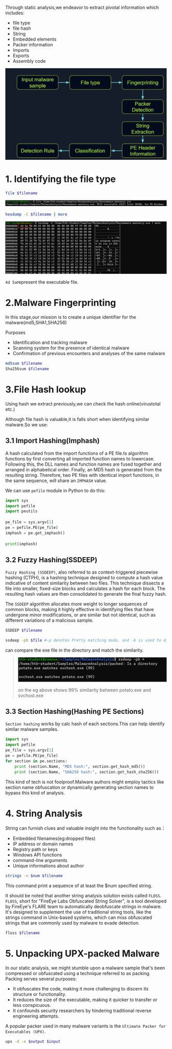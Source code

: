 Through static analysis,we endeavor to extract pivotal information which includes:

- file type
- file hash
- String
- Embedded elements
- Packer information
- Imports
- Exports
- Assembly code

![image-20241008151040468](./assets/image-20241008151040468.png)

# 1. Identifying the file type

```bash
file $filename
```

![image-20241008151530702](./assets/image-20241008151530702.png)

```bash
hexdump -C $filename | more
```

![image-20241008151657494](./assets/image-20241008151657494.png)

`4d 5a`represent the executable file.

# 2.Malware Fingerprinting

In this stage,our mission is to create a unique identifier for the malware(md5,SHA1,SHA256)

Purposes

- Identification and tracking malware
- Scanning system for the presence of identical malware
- Confirmation of previous encounters and analyses of the same malware

```bash
md5sum $filename
Sha256sum $filename
```

# 3.File Hash lookup

Using hash we extract previously,we can check the hash online(virustotal etc.)

Although file hash is valuable,it is falls short when identifying similar malware.So we use:

## 3.1 Import Hashing(Imphash)

A hash calculated from the import functions of a PE file.ts algorithm functions by first converting all imported function names to lowercase. Following this, the DLL names and function names are fused together and arranged in alphabetical order. Finally, an MD5 hash is generated from the resulting string. Therefore, two PE files with identical import functions, in the same sequence, will share an `IMPHASH` value.

We can use `pefile` module in Python to do this:

```python
import sys
import pefile
import peutils

pe_file = sys.argv[1]
pe = pefile.PE(pe_file)
imphash = pe.get_imphash()

print(imphash)
```

## 3.2 Fuzzy Hashing(SSDEEP)

`Fuzzy Hashing (SSDEEP)`, also referred to as context-triggered piecewise hashing (CTPH), is a hashing technique designed to compute a hash value indicative of content similarity between two files. This technique dissects a file into smaller, fixed-size blocks and calculates a hash for each block. The resulting hash values are then consolidated to generate the final fuzzy hash.

The `SSDEEP` algorithm allocates more weight to longer sequences of common blocks, making it highly effective in identifying files that have undergone minor modifications, or are similar but not identical, such as different variations of a malicious sample.

```bash
SSDEEP $filename
```

```bash
ssdeep -pb $file #-p denotes Pretty matching mode, and -b is used to display only the file names, sans the full path.
```

can compare the exe file in the directory and match the similarity.

> ![image-20241008153611485](./assets/image-20241008153611485.png)
>
> on the eg above shows 99% similarity between potato.exe and svchost.exe

## 3.3 Section Hashing(Hashing PE Sections)

`Section hashing` works by calc hash of each sections.This can help identify similar malware samples.

```python
import sys
import pefile
pe_file = sys.argv[1]
pe = pefile.PE(pe_file)
for section in pe.sections:
    print (section.Name, "MD5 hash:", section.get_hash_md5())
    print (section.Name, "SHA256 hash:", section.get_hash_sha256())
```

This kind of tech is not foolproof.Malware authors might employ tactics like section name obfuscation or dynamically generating section names to bypass this kind of analysis.

# 4. String Analysis

String can furnish clues and valuable insight into the functionality such as：

- Embedded filenames(eg:dropped files)
- IP address or domain names
- Registry path or keys
- Windows API functions
- command-line arguments
- Unique informations about author

```bash
strings -n $num $filename
```

This command print a sequence of at least the $num specified string.

It should be noted that another string analysis solution exists called `FLOSS`. `FLOSS`, short for "FireEye Labs Obfuscated String Solver", is a tool developed by FireEye's FLARE team to automatically deobfuscate strings in malware. It's designed to supplement the use of traditional string tools, like the strings command in Unix-based systems, which can miss obfuscated strings that are commonly used by malware to evade detection.

```bash
floss $filename
```



# 5. Unpacking UPX-packed Malware

In our static analysis, we might stumble upon a malware sample that's been compressed or obfuscated using a technique referred to as packing. Packing serves several purposes:

- It obfuscates the code, making it more challenging to discern its structure or functionality.
- It reduces the size of the executable, making it quicker to transfer or less conspicuous.
- It confounds security researchers by hindering traditional reverse engineering attempts.

A popular packer used in many malware variants is the `Ultimate Packer for Executables (UPX)`.

```bash
upx -d -o $output $input
```



